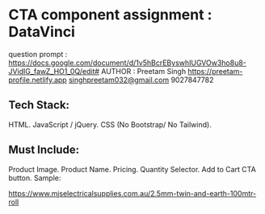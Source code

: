 # CTA component assignment : DataVinci

question prompt : https://docs.google.com/document/d/1v5hBcrEByswhIUGVOw3ho8u8-JVidIG_fawZ_HO1_0Q/edit#
AUTHOR : Preetam Singh
https://preetam-profile.netlify.app
singhpreetam032@gmail.com
9027847782

## Tech Stack:

HTML.
JavaScript / jQuery.
CSS (No Bootstrap/ No Tailwind).

## Must Include:

Product Image.
Product Name.
Pricing.
Quantity Selector.
Add to Cart CTA button.
Sample:

https://www.mjselectricalsupplies.com.au/2.5mm-twin-and-earth-100mtr-roll

